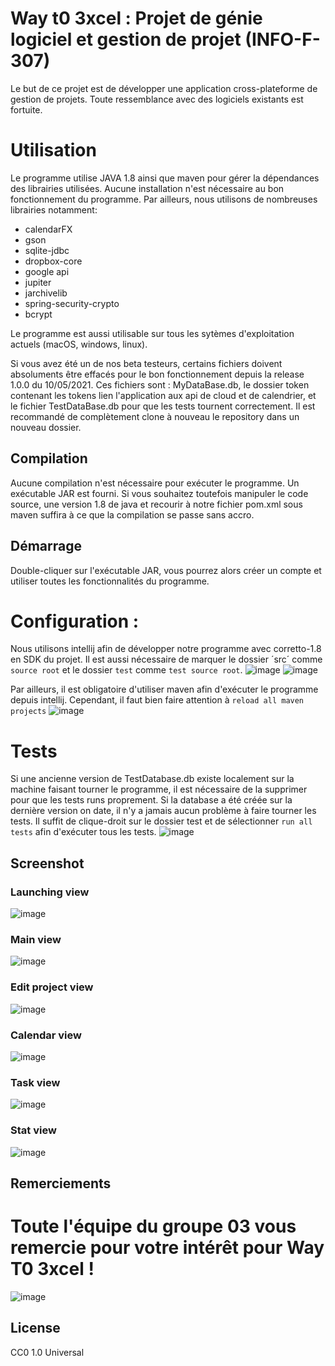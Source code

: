 # Way t0 3xcel : Projet de génie logiciel et gestion de projet (INFO-F-307)

Le but de ce projet est de développer une application cross-plateforme de gestion de projets. Toute ressemblance avec des logiciels existants est fortuite.

# Utilisation

Le programme utilise JAVA 1.8 ainsi que maven pour gérer la dépendances des librairies utilisées. Aucune installation n'est nécessaire au bon fonctionnement du programme. Par ailleurs, nous utilisons de nombreuses librairies notamment:
- calendarFX
- gson
- sqlite-jdbc
- dropbox-core
- google api
- jupiter
- jarchivelib
- spring-security-crypto
- bcrypt

Le programme est aussi utilisable sur tous les sytèmes d'exploitation actuels (macOS, windows, linux).

Si vous avez été un de nos beta testeurs, certains fichiers doivent absoluments être effacés pour le bon fonctionnement depuis la release 1.0.0 du 10/05/2021. Ces fichiers sont : MyDataBase.db, le dossier token contenant les tokens lien l'application aux api de cloud et de calendrier, et le fichier TestDataBase.db pour que les tests tournent correctement. Il est recommandé de complètement clone à nouveau le repository dans un nouveau dossier. 

## Compilation

Aucune compilation n'est nécessaire pour exécuter le programme. Un exécutable JAR est fourni. Si vous souhaitez toutefois manipuler le code source, une version 1.8 de java et recourir à notre fichier pom.xml sous maven suffira à ce que la compilation se passe sans accro.

## Démarrage 

Double-cliquer sur l'exécutable JAR, vous pourrez alors créer un compte et utiliser toutes les fonctionnalités du programme.

# Configuration :

Nous utilisons intellij afin de développer notre programme avec corretto-1.8 en SDK du projet. Il est aussi nécessaire de marquer le dossier ´src´ comme `source root` et le dossier `test` comme `test source root`.
![image](https://user-images.githubusercontent.com/43049559/112755228-10121980-8fe0-11eb-990d-4dbf097866b9.png)
![image](https://user-images.githubusercontent.com/43049559/112755232-156f6400-8fe0-11eb-8a9c-5e4d663b4187.png)

 Par ailleurs, il est obligatoire d'utiliser maven afin d'exécuter le programme depuis intellij. Cependant, il faut bien faire attention à `reload all maven projects` ![image](https://user-images.githubusercontent.com/43049559/112755304-5e271d00-8fe0-11eb-83d0-a06ced2b1751.png)

# Tests
Si une ancienne version de TestDatabase.db existe localement sur la machine faisant tourner le programme, il est nécessaire de la supprimer pour que les tests runs proprement. Si la database a été créée sur la dernière version on date, il n'y a jamais aucun problème à faire tourner les tests. 
Il suffit de clique-droit sur le dossier test et de sélectionner `run all tests` afin d'exécuter tous les tests.
![image](https://user-images.githubusercontent.com/43049559/112755358-96c6f680-8fe0-11eb-9d29-63aeb78bd472.png)


## Screenshot

### Launching view
![image](https://user-images.githubusercontent.com/33007350/116140534-bfbdd280-a6d7-11eb-90b0-df68608ad77f.png)
### Main view
![image](https://user-images.githubusercontent.com/33007350/117466360-e8a15b80-af52-11eb-8abc-cc0606ae0d8a.png)
### Edit project view
![image](https://user-images.githubusercontent.com/33007350/116142122-cf3e1b00-a6d9-11eb-851f-f57098f47fc3.png)
### Calendar view
![image](https://user-images.githubusercontent.com/33007350/116141454-fb0cd100-a6d8-11eb-802c-23e09fe0ec85.png)
### Task view
![image](https://user-images.githubusercontent.com/33007350/117466675-4766d500-af53-11eb-9a06-529b859ce47c.png)
### Stat view
![image](https://user-images.githubusercontent.com/33007350/117466957-8ac14380-af53-11eb-8df4-976a574ce1ac.png)



## Remerciements
# Toute l'équipe du groupe 03 vous remercie pour votre intérêt pour Way T0 3xcel ! 
![image](https://cdn.discordapp.com/attachments/807233727309676618/840234348455919616/unknown.png)

## License
CC0 1.0 Universal
